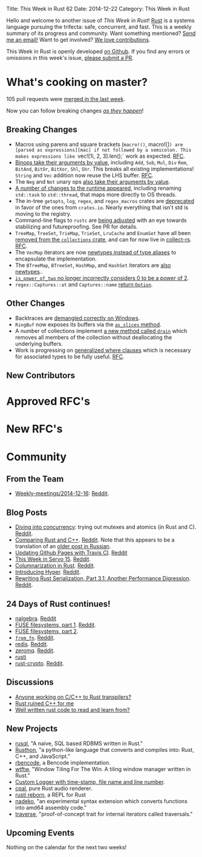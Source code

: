 Title: This Week in Rust 62
Date: 2014-12-22
Category: This Week in Rust

Hello and welcome to another issue of *This Week in Rust*!
[Rust](http://rust-lang.org) is a systems language pursuing the trifecta:
safe, concurrent, and fast. This is a weekly summary of its progress and
community. Want something mentioned? [Send me an
email!](mailto:corey@octayn.net?subject=This%20Week%20in%20Rust%20Suggestion)
Want to get involved? [We love
contributions](https://github.com/mozilla/rust/wiki/Note-guide-for-new-contributors).

This Week in Rust is openly developed [on Github](https://github.com/cmr/this-week-in-rust).
If you find any errors or omissions in this week's issue, [please submit a PR](https://github.com/cmr/this-week-in-rust/pulls).

# What's cooking on master?

105 pull requests were [merged in the last week][1].

[1]: https://github.com/rust-lang/rust/pulls?q=is%3Apr+is%3Amerged+updated%3A2014-12-15..2014-12-22

Now you can follow breaking changes *[as they happen][BitRust]*!

[BitRust]: http://bitrust.octarineparrot.com/

## Breaking Changes

* Macros using parens and square brackets (`macro!()`, macro![]`) are
  [parsed as expressions][mac] if not followed by a semicolon. This
  makes expressions like `vec![1i, 2, 3].len();` work as
  expected. [RFC][mac-rfc].
* [Binops take their arguments by value][binops], including `Add`,
  `Sub`, `Mul`, `Div` `Rem`, `BitAnd`, `BitOr`, `BitXor`, `Shl`,
  `Shr`. This breaks all existing implementations!  `String` and `Vec`
  addition now reuse the LHS buffer. [RFC][binops-rfc].
* The `Neg` and `Not` unary ops [also take their arguments by
  value][unops].
* [A number of changes to the runtime appeared][rt], including
  renaming `std::task` to `std::thread`, that maps more directly to OS
  threads.
* The in-tree `getopts`, `log`, `regex`, and `regex_macros` crates are
  [deprecated][crates] in favor of the ones from `crates.io`. Nearly
  everything that isn't std is moving to the registry.
* Command-line flags to `rustc` are [being adjusted][rustcflags] with
  an eye towards stabilizing and futureproofing. See PR for details.
* `TreeMap`, `TreeSet`, `TrieMap`, `TrieSet`, `LruCache` and `EnumSet`
  have all been [removed from the `collections` crate][rmcoll], and
  can for now live in [collect-rs]. [RFC][rmcoll-rfc].
* The `VecMap` iterators are now [newtypes instead of type
  aliases][vecmap] to encapsulate the implementation.
* The `BTreeMap`, `BTreeSet`, `HashMap`, and `HashSet` iterators are
  [also newtypes][morenewtypes]..
* [`is_power_of_two` no longer incorrectly considers 0 to be a power
  of 2][two].
* `regex::Captures::at` and `Captures::name` [return `Option`][regex].

[binops]: https://github.com/rust-lang/rust/pull/19448
[binops-rfc]: https://github.com/rust-lang/rfcs/blob/master/text/0439-cmp-ops-reform.md
[unops]: https://github.com/rust-lang/rust/pull/19899
[rt]: https://github.com/rust-lang/rust/pull/19654
[two]: https://github.com/rust-lang/rust/pull/19640
[vecmap]: https://github.com/rust-lang/rust/pull/19720
[morenewtypes]: https://github.com/rust-lang/rust/pull/19770
[regex]: https://github.com/rust-lang/rust/pull/19818
[crates]: https://github.com/rust-lang/rust/pull/19820
[rustcflags]: https://github.com/rust-lang/rust/pull/19900
[rmcoll]: https://github.com/rust-lang/rust/pull/19955
[collect-rs]: https://github.com/Gankro/collect-rs/
[rmcoll-rfc]: https://github.com/rust-lang/rfcs/blob/master/text/0509-collections-reform-part-2.md
[mac]: https://github.com/rust-lang/rust/pull/19984
[mac-rfc]: https://github.com/rust-lang/rfcs/blob/master/text/0378-expr-macros.md

## Other Changes

* Backtraces are [demangled correctly on Windows][bt].
* `RingBuf` now exposes its buffers via the [`as_slices`
  method][as_slices].
* A number of collections implement [a new method called
  `drain`][drain] which removes all members of the collection without
  deallocating the underlying buffers.
* Work is progressing on [generalized where clauses][where] which is
  necessary for associated types to be fully useful. [RFC][where-rfc].

[bt]: https://github.com/rust-lang/rust/pull/19819
[as_slices]: https://github.com/rust-lang/rust/pull/19903
[drain]: https://github.com/rust-lang/rust/pull/19946
[where]: https://github.com/rust-lang/rust/pull/20073
[where-rfc]: https://github.com/rust-lang/rfcs/blob/master/text/0135-where.md

## New Contributors



# Approved RFC's



# New RFC's



# Community

## From the Team

* [Weekly-meetings/2014-12-16][mtg]:  [Reddit][mtg-reddit].

[mtg]: https://github.com/rust-lang/meeting-minutes/blob/master/weekly-meetings/2014-12-16.md
[mtg-reddit]: http://www.reddit.com/r/rust/comments/2pjmve/weekly_meeting_20141216/

## Blog Posts

* [Diving into concurrency][jvns]: trying out mutexes and atomics (in Rust and
  C). [Reddit][jvns-reddit].
* [Comparing Rust and C++][kuku]. [Reddit][kuku-reddit]. Note that this
  appears to be a translation of an [older post in
  Russian](http://habrahabr.ru/post/225003/).
* [Updating Github Pages with Travis
  CI](http://words.steveklabnik.com/update-github-pages-with-travis-ci).
  [Reddit](http://www.reddit.com/r/rust/comments/2phrge/updating_github_pages_with_travis_ci/)
* [This Week in Servo 15](blog.servo.org/2014/12/15/twis-15/).
  [Reddit](http://www.reddit.com/r/rust/comments/2pj6bv/this_week_in_servo_15/).
* [Columnarization in
  Rust](http://www.frankmcsherry.org/columnarization/serialization/rust/2014/12/15/Columnarization-in-Rust.html).
  [Reddit](http://www.reddit.com/r/rust/comments/2pozxt/columnarization_in_rust/).
* [Introducing Hyper](http://seanmonstar.com/post/105541782562/hyper).
  [Reddit](http://www.reddit.com/r/rust/comments/2pqnjn/hyper_intro/).
* [Rewriting Rust Serialization, Part 3.1: Another Performance
  Digression](http://erickt.github.io/blog/2014/12/13/performance-digression/).
  [Reddit](http://www.reddit.com/r/rust/comments/2pxx52/rewriting_serialization_part_31_another/).

[jvns]: http://jvns.ca/blog/2014/12/14/fun-with-threads/
[jvns-reddit]: http://www.reddit.com/r/rust/comments/2pabnd/diving_into_concurrency_trying_out_mutexes_and/
[kuku]: http://kukuruku.co/hub/rust/comparing-rust-and-cpp
[kuku-reddit]: http://www.reddit.com/r/rust/comments/2pbzug/comparing_rust_and_c/


## 24 Days of Rust continues!

* [nalgebra](https://siciarz.net/24-days-of-rust-nalgebra/).
  [Reddit](http://www.reddit.com/r/rust/comments/2pa7md/24_days_of_rust_nalgebra/)
* [FUSE filesystems, part
  1](https://siciarz.net/24-days-of-rust-fuse-filesystems-part-1/).
  [Reddit](http://www.reddit.com/r/rust/comments/2pdxbe/24_days_of_rust_fuse_filesystems_part_1/).
* [FUSE filesystems, part
  2](https://siciarz.net/24-days-of-rust-fuse-filesystems-part-2/).
* [`from_fn`](https://siciarz.net/24-days-of-rust-from_fn/).
  [Reddit](http://www.reddit.com/r/rust/comments/2pljk9/24_days_of_rust_from_fn/).
* [redis](https://siciarz.net/24-days-of-rust-redis/).
  [Reddit](http://www.reddit.com/r/rust/comments/2ppltp/24_days_of_rust_redis/).
* [zeromq](https://siciarz.net/24-days-of-rust-zeromq/).
  [Reddit](http://www.reddit.com/r/rust/comments/2pwt70/24_days_of_rust_zeromq/).
* [rusti](https://siciarz.net/24-days-of-rust-rusti/)
* [rust-crypto](https://siciarz.net/24-days-of-rust-rust-crypto/).
  [Reddit](http://www.reddit.com/r/rust/comments/2q07jv/24_days_of_rust_rustcrypto/).

## Discussions

* [Anyone working on C/C++ to Rust
  transpilers?](http://www.reddit.com/r/rust/comments/2pyg8f/anyone_working_on_cc_to_rust_transpilers/)
* [Rust ruined C++ for
  me](http://www.reddit.com/r/rust/comments/2pi3ju/rust_ruined_c_for_me/)
* [Well written rust code to read and learn
  from?](http://www.reddit.com/r/rust/comments/2pmaqz/well_written_rust_code_to_read_and_learn_from/)

## New Projects

* [rusql](https://github.com/mttr/rusql), "A naive, SQL based RDBMS written in
  Rust."
* [Rusthon](https://github.com/rusthon/Rusthon), "a python-like language that
  converts and compiles into: Rust, C++, and JavaScript."
* [rbencode](https://github.com/asamy45/rbencode), a Bencode implementation.
* [wtftw](https://github.com/Kintaro/wtftw), "Window Tiling For The Win. A
  tiling window manager written in Rust."
* [Custom Logger with time-stamp, file name and line
  number](http://joshitech.blogspot.com/2014/12/rust-customer-logger.html).
* [cpal](https://crates.io/crates/cpal), pure Rust audio renderer.
* [rusti reborn](https://github.com/murarth/rusti), a REPL for Rust
* [nadeko](https://github.com/klutzy/nadeko), "an experimental syntax
  extension which converts functions into amd64 assembly code."
* [traverse](https://github.com/reem/rust-traverse), "proof-of-concept trait
  for internal iterators called traversals."

## Upcoming Events

Nothing on the calendar for the next two weeks!
